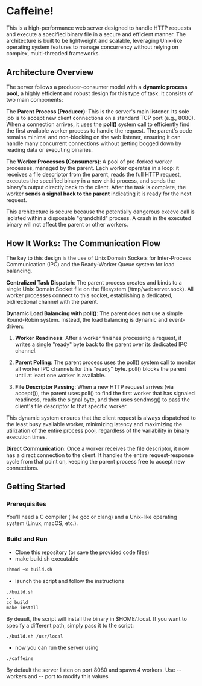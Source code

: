 # Caffeine!
This is a high-performance web server designed to handle HTTP requests and execute a specified binary file in a secure and efficient manner. The architecture is built to be lightweight and scalable, leveraging Unix-like operating system features to manage concurrency without relying on complex, multi-threaded frameworks.

## Architecture Overview
The server follows a producer-consumer model with a **dynamic process pool**, a highly efficient and robust design for this type of task. It consists of two main components:

The **Parent Process (Producer)**: This is the server's main listener. Its sole job is to accept new client connections on a standard TCP port (e.g., 8080). When a connection arrives, it uses the **poll()** system call to efficiently find the first available worker process to handle the request. The parent's code remains minimal and non-blocking on the web listener, ensuring it can handle many concurrent connections without getting bogged down by reading data or executing binaries.

The **Worker Processes (Consumers)**: A pool of pre-forked worker processes, managed by the parent. Each worker operates in a loop: it receives a file descriptor from the parent, reads the full HTTP request, executes the specified binary in a new child process, and sends the binary's output directly back to the client. After the task is complete, the worker **sends a signal back to the parent** indicating it is ready for the next request.

This architecture is secure because the potentially dangerous execve call is isolated within a disposable "grandchild" process. A crash in the executed binary will not affect the parent or other workers.

## How It Works: The Communication Flow
The key to this design is the use of Unix Domain Sockets for Inter-Process Communication (IPC) and the Ready-Worker Queue system for load balancing.

**Centralized Task Dispatch**: The parent process creates and binds to a single Unix Domain Socket file on the filesystem (/tmp/webserver.sock). All worker processes connect to this socket, establishing a dedicated, bidirectional channel with the parent.

**Dynamic Load Balancing with poll()**: The parent does not use a simple Round-Robin system. Instead, the load balancing is dynamic and event-driven:

 1. **Worker Readiness**: After a worker finishes processing a request, it writes a single "ready" byte back to the parent over its dedicated IPC channel.

2. **Parent Polling**: The parent process uses the poll() system call to monitor all worker IPC channels for this "ready" byte. poll() blocks the parent until at least one worker is available.

3. **File Descriptor Passing**: When a new HTTP request arrives (via accept()), the parent uses poll() to find the first worker that has signaled readiness, reads the signal byte, and then uses sendmsg() to pass the client's file descriptor to that specific worker.

This dynamic system ensures that the client request is always dispatched to the least busy available worker, minimizing latency and maximizing the utilization of the entire process pool, regardless of the variability in binary execution times.

**Direct Communication**: Once a worker receives the file descriptor, it now has a direct connection to the client. It handles the entire request-response cycle from that point on, keeping the parent process free to accept new connections.



## Getting Started
### Prerequisites
You'll need a C compiler (like gcc or clang) and a Unix-like operating system (Linux, macOS, etc.).

### Build and Run
- Clone this repository (or save the provided code files)
- make build.sh executable
```
chmod +x build.sh
```
- launch the script and follow the instructions
```
./build.sh
...
cd build
make install
```
By deault, the script will install the binary in $HOME/.local. If you want to specify a different path, simply pass it to the script:
```
./build.sh /usr/local
```
- now you can run the server using
```
./caffeine
```
By default the server listen on port 8080 and spawn 4 workers. Use --workers and -- port to modify this values